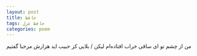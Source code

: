 ```yaml
---
layout: post
title: حافظ
tags: حافظ غزل
categories: poem
---
```


من از چشم تو ای ساقی خراب افتاده‌ام لیکن / بلایی کز حبیب اید هزارش مرحبا گفتیم
